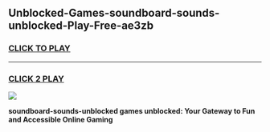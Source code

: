 
## Unblocked-Games-soundboard-sounds-unblocked-Play-Free-ae3zb
<h3>
<a href="https://premium76.site?title=soundboard-sounds-unblocked&ref=18A1">CLICK TO PLAY</a></h3>
<hr>

<h3>
<a href="https://premium76.site?title=soundboard-sounds-unblocked&ref=18A1">CLICK 2 PLAY</a>
  
</h3>

<a href="https://premium76.site?title=soundboard-sounds-unblocked&ref=18A1"><img src="https://clearcache.store/games.png"></a>


**soundboard-sounds-unblocked games unblocked: Your Gateway to Fun and Accessible Online Gaming**
